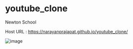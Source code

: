 # youtube_clone
Newton School

Host URL : https://narayanprajapat.github.io/youtube_clone/

![image](https://user-images.githubusercontent.com/65602178/156400744-65ddfaac-3158-4007-867b-4e53fbcefae7.png)
